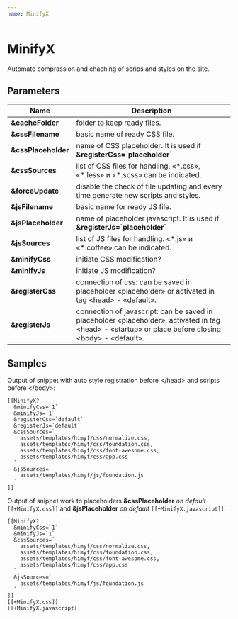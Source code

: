 ```yaml
---
name: MinifyX
---
```

# MinifyX

Automate comprassion and chaching of scrips and styles on the site.

## Parameters

Name                | Description
--------------------|-------------------------------------------------------------------------------------------------------------------------------------------------------
**&cacheFolder**    | folder to keep ready files.
**&cssFilename**    | basic name of ready CSS file.
**&cssPlaceholder** | name of CSS placeholder. It is used if **&registerCss=\`placeholder\`**
**&cssSources**     | list of CSS files for handling. «\*.css», «\*.less» и «\*.scss» can be indicated.
**&forceUpdate**    | disable the check of file updating and every time generate new scripts and styles.
**&jsFilename**     | basic name for ready JS file.
**&jsPlaceholder**  | name of placeholder javascript. It is used if **&registerJs=\`placeholder\`**
**&jsSources**      | list of JS files for handling. «\*.js» и «\*.coffee» can be indicated.
**&minifyCss**      | initiate CSS modification?
**&minifyJs**       | initiate JS modification?
**&registerCss**    | connection of css: can be saved in placeholder «placeholder» or activated in tag <head\> - «default».
**&registerJs**     | connection of javascript: can be saved in placeholder «placeholder», activated in tag <head\> - «startup» or place before closing <body\> - «default».

## Samples

Output of snippet with auto style registration before </head\> and scripts before </body\>:

```modx
[[MinifyX?
  &minifyCss=`1`
  &minifyJs=`1`
  &registerCss=`default`
  &registerJs=`default`
  &cssSources=`
    assets/templates/himyf/css/normalize.css,
    assets/templates/himyf/css/foundation.css,
    assets/templates/himyf/css/font-awesome.css,
    assets/templates/himyf/css/app.css
  `
  &jsSources=`
    assets/templates/himyf/js/foundation.js
  `
]]
```

Output of snippet work to placeholders **&cssPlaceholder** *on default* `[[+MinifyX.css]]` and **&jsPlaceholder** *on default* `[[+MinifyX.javascript]]`:

```modx
[[MinifyX?
  &minifyCss=`1`
  &minifyJs=`1`
  &cssSources=`
    assets/templates/himyf/css/normalize.css,
    assets/templates/himyf/css/foundation.css,
    assets/templates/himyf/css/font-awesome.css,
    assets/templates/himyf/css/app.css
  `
  &jsSources=`
    assets/templates/himyf/js/foundation.js
  `
]]
[[+MinifyX.css]]
[[+MinifyX.javascript]]
```
